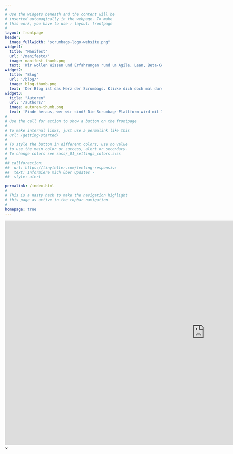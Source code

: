 ```yaml
---
#
# Use the widgets beneath and the content will be
# inserted automagically in the webpage. To make
# this work, you have to use › layout: frontpage
#
layout: frontpage
header:
  image_fullwidth: "scrumbags-logo-website.png"
widget1:
  title: "Manifest"
  url: '/manifesto/'
  image: manifest-thumb.png
  text: 'Wir wollen Wissen und Erfahrungen rund um Agile, Lean, Beta-Codex usw. mit euch teilen. Erfahre in unserem Manifest, wofür wir das hier machen und was dabei für uns zentral ist.'
widget2:
  title: "Blog"
  url: '/blog/'
  image: blog-thumb.png
  text: 'Der Blog ist das Herz der Scrumbags. Klicke dich doch mal durch und schaue, was vielleicht nützlich für dich ist oder etwas in dir bewegt.'
widget3:
  title: "Autoren"
  url: '/authors/'
  image: autoren-thumb.png
  text: 'Finde heraus, wer wir sind! Die Scrumbags-Plattform wird mit Inhalten mehrerer Autoren gefüttert. Willst du auch ein Scrumbag sein? <a href="/contact/">Lass es uns wissen</a>!'
#
# Use the call for action to show a button on the frontpage
#
# To make internal links, just use a permalink like this
# url: /getting-started/
#
# To style the button in different colors, use no value
# to use the main color or success, alert or secondary.
# To change colors see sass/_01_settings_colors.scss
#
## callforaction:
##  url: https://tinyletter.com/feeling-responsive
##  text: Informiere mich über Updates ›
##  style: alert

permalink: /index.html
#
# This is a nasty hack to make the navigation highlight
# this page as active in the topbar navigation
#
homepage: true
---
```


<div id="videoModal" class="reveal-modal large" data-reveal="">
  <div class="flex-video widescreen vimeo" style="display: block;">
    <iframe width="1280" height="720" src="https://www.youtube.com/embed/3b5zCFSmVvU" frameborder="0" allowfullscreen></iframe>
  </div>
  <a class="close-reveal-modal">&#215;</a>
</div>
